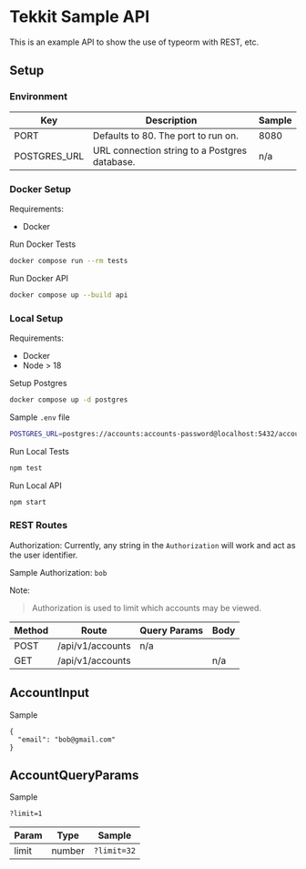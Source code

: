 # Tekkit Sample API

This is an example API to show the use of typeorm with REST, etc.

## Setup

### Environment

| Key | Description | Sample |
| - | - | - |
| PORT | Defaults to 80. The port to run on. | 8080 |
| POSTGRES_URL | URL connection string to a Postgres database. | n/a |

### Docker Setup

Requirements:
  - Docker

Run Docker Tests
```sh
docker compose run --rm tests
```

Run Docker API
```sh
docker compose up --build api
```

### Local Setup

Requirements:
  - Docker
  - Node > 18

Setup Postgres
```sh
docker compose up -d postgres
```

Sample `.env` file
```sh
POSTGRES_URL=postgres://accounts:accounts-password@localhost:5432/accounts_db?sslmode=disable
```

Run Local Tests
```sh
npm test
```

Run Local API
```sh
npm start
```

### REST Routes

Authorization: Currently, any string in the `Authorization` will work and act as the user identifier.

Sample Authorization: `bob`

Note:
> Authorization is used to limit which accounts may be viewed.

| Method | Route | Query Params | Body |
| - | - | - | - |
| POST | /api/v1/accounts | n/a | [](#AccountInput) |
| GET | /api/v1/accounts | [](#AccountQueryParams) | n/a |

## AccountInput

Sample
```
{ 
  "email": "bob@gmail.com"
}
```

## AccountQueryParams

Sample
```
?limit=1
```

| Param | Type | Sample |
| - | - | - |
| limit | number | `?limit=32` |